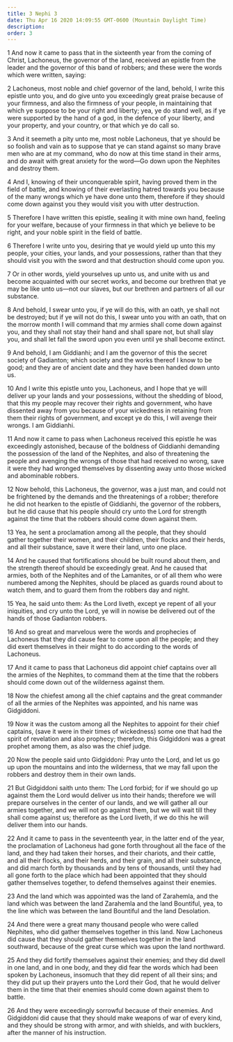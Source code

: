 ```yaml
---
title: 3 Nephi 3
date: Thu Apr 16 2020 14:09:55 GMT-0600 (Mountain Daylight Time)
description: 
order: 3
---
```


<p>
  1 And now it came to pass that in the sixteenth year from the coming of
  Christ, Lachoneus, the governor of the land, received an epistle from the
  leader and the governor of this band of robbers; and these were the words
  which were written, saying:
</p>
<p>
  2 Lachoneus, most noble and chief governor of the land, behold, I write this
  epistle unto you, and do give unto you exceedingly great praise because of
  your firmness, and also the firmness of your people, in maintaining that which
  ye suppose to be your right and liberty; yea, ye do stand well, as if ye were
  supported by the hand of a god, in the defence of your liberty, and your
  property, and your country, or that which ye do call so.
</p>
<p>
  3 And it seemeth a pity unto me, most noble Lachoneus, that ye should be so
  foolish and vain as to suppose that ye can stand against so many brave men who
  are at my command, who do now at this time stand in their arms, and do await
  with great anxiety for the word&#x2014;Go down upon the Nephites and destroy
  them.
</p>
<p>
  4 And I, knowing of their unconquerable spirit, having proved them in the
  field of battle, and knowing of their everlasting hatred towards you because
  of the many wrongs which ye have done unto them, therefore if they should come
  down against you they would visit you with utter destruction.
</p>
<p>
  5 Therefore I have written this epistle, sealing it with mine own hand,
  feeling for your welfare, because of your firmness in that which ye believe to
  be right, and your noble spirit in the field of battle.
</p>
<p>
  6 Therefore I write unto you, desiring that ye would yield up unto this my
  people, your cities, your lands, and your possessions, rather than that they
  should visit you with the sword and that destruction should come upon you.
</p>
<p>
  7 Or in other words, yield yourselves up unto us, and unite with us and become
  acquainted with our secret works, and become our brethren that ye may be like
  unto us&#x2014;not our slaves, but our brethren and partners of all our
  substance.
</p>
<p>
  8 And behold, I swear unto you, if ye will do this, with an oath, ye shall not
  be destroyed; but if ye will not do this, I swear unto you with an oath, that
  on the morrow month I will command that my armies shall come down against you,
  and they shall not stay their hand and shall spare not, but shall slay you,
  and shall let fall the sword upon you even until ye shall become extinct.
</p>
<p>
  9 And behold, I am Giddianhi; and I am the governor of this the secret society
  of Gadianton; which society and the works thereof I know to be good; and they
  are of ancient date and they have been handed down unto us.
</p>
<p>
  10 And I write this epistle unto you, Lachoneus, and I hope that ye will
  deliver up your lands and your possessions, without the shedding of blood,
  that this my people may recover their rights and government, who have
  dissented away from you because of your wickedness in retaining from them
  their rights of government, and except ye do this, I will avenge their wrongs.
  I am Giddianhi.
</p>
<p>
  11 And now it came to pass when Lachoneus received this epistle he was
  exceedingly astonished, because of the boldness of Giddianhi demanding the
  possession of the land of the Nephites, and also of threatening the people and
  avenging the wrongs of those that had received no wrong, save it were they had
  wronged themselves by dissenting away unto those wicked and abominable
  robbers.
</p>
<p>
  12 Now behold, this Lachoneus, the governor, was a just man, and could not be
  frightened by the demands and the threatenings of a robber; therefore he did
  not hearken to the epistle of Giddianhi, the governor of the robbers, but he
  did cause that his people should cry unto the Lord for strength against the
  time that the robbers should come down against them.
</p>
<p>
  13 Yea, he sent a proclamation among all the people, that they should gather
  together their women, and their children, their flocks and their herds, and
  all their substance, save it were their land, unto one place.
</p>
<p>
  14 And he caused that fortifications should be built round about them, and the
  strength thereof should be exceedingly great. And he caused that armies, both
  of the Nephites and of the Lamanites, or of all them who were numbered among
  the Nephites, should be placed as guards round about to watch them, and to
  guard them from the robbers day and night.
</p>
<p>
  15 Yea, he said unto them: As the Lord liveth, except ye repent of all your
  iniquities, and cry unto the Lord, ye will in nowise be delivered out of the
  hands of those Gadianton robbers.
</p>
<p>
  16 And so great and marvelous were the words and prophecies of Lachoneus that
  they did cause fear to come upon all the people; and they did exert themselves
  in their might to do according to the words of Lachoneus.
</p>
<p>
  17 And it came to pass that Lachoneus did appoint chief captains over all the
  armies of the Nephites, to command them at the time that the robbers should
  come down out of the wilderness against them.
</p>
<p>
  18 Now the chiefest among all the chief captains and the great commander of
  all the armies of the Nephites was appointed, and his name was Gidgiddoni.
</p>
<p>
  19 Now it was the custom among all the Nephites to appoint for their chief
  captains, (save it were in their times of wickedness) some one that had the
  spirit of revelation and also prophecy; therefore, this Gidgiddoni was a great
  prophet among them, as also was the chief judge.
</p>
<p>
  20 Now the people said unto Gidgiddoni: Pray unto the Lord, and let us go up
  upon the mountains and into the wilderness, that we may fall upon the robbers
  and destroy them in their own lands.
</p>
<p>
  21 But Gidgiddoni saith unto them: The Lord forbid; for if we should go up
  against them the Lord would deliver us into their hands; therefore we will
  prepare ourselves in the center of our lands, and we will gather all our
  armies together, and we will not go against them, but we will wait till they
  shall come against us; therefore as the Lord liveth, if we do this he will
  deliver them into our hands.
</p>
<p>
  22 And it came to pass in the seventeenth year, in the latter end of the year,
  the proclamation of Lachoneus had gone forth throughout all the face of the
  land, and they had taken their horses, and their chariots, and their cattle,
  and all their flocks, and their herds, and their grain, and all their
  substance, and did march forth by thousands and by tens of thousands, until
  they had all gone forth to the place which had been appointed that they should
  gather themselves together, to defend themselves against their enemies.
</p>
<p>
  23 And the land which was appointed was the land of Zarahemla, and the land
  which was between the land Zarahemla and the land Bountiful, yea, to the line
  which was between the land Bountiful and the land Desolation.
</p>
<p>
  24 And there were a great many thousand people who were called Nephites, who
  did gather themselves together in this land. Now Lachoneus did cause that they
  should gather themselves together in the land southward, because of the great
  curse which was upon the land northward.
</p>
<p>
  25 And they did fortify themselves against their enemies; and they did dwell
  in one land, and in one body, and they did fear the words which had been
  spoken by Lachoneus, insomuch that they did repent of all their sins; and they
  did put up their prayers unto the Lord their God, that he would deliver them
  in the time that their enemies should come down against them to battle.
</p>
<p>
  26 And they were exceedingly sorrowful because of their enemies. And
  Gidgiddoni did cause that they should make weapons of war of every kind, and
  they should be strong with armor, and with shields, and with bucklers, after
  the manner of his instruction.
</p>
